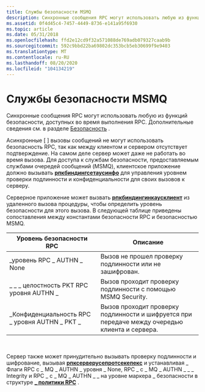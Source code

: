 ```yaml
---
title: Службы безопасности MSMQ
description: Синхронные сообщения RPC могут использовать любую из функций безопасности, доступных во время выполнения RPC. Дополнительные сведения см. в разделе Безопасность.
ms.assetid: 0f4d45c4-7457-4449-8736-e141a95f6930
ms.topic: article
ms.date: 05/31/2018
ms.openlocfilehash: ffd2e12cd9f32a571088de769adb079327caab9b
ms.sourcegitcommit: 592c9bbd22ba69802dc353bcb5eb30699f9e9403
ms.translationtype: MT
ms.contentlocale: ru-RU
ms.lasthandoff: 08/20/2020
ms.locfileid: "104134219"
---
```

# <a name="msmq-security-services"></a>Службы безопасности MSMQ

Синхронные сообщения RPC могут использовать любую из функций безопасности, доступных во время выполнения RPC. Дополнительные сведения см. в разделе [Безопасность](security.md) .

Асинхронные \[ [](/windows/desktop/Midl/message) \] вызовы сообщений не могут использовать безопасность RPC, так как между клиентом и сервером отсутствует подтверждение. На самом деле сервер может даже не работать во время вызова. Для доступа к службам безопасности, предоставляемым службами очередей сообщений (MSMQ), клиентское приложение должно вызывать [**рпкбиндингсетаусинфо**](/windows/desktop/api/Rpcdce/nf-rpcdce-rpcbindingsetauthinfo) для управления уровнем проверки подлинности и конфиденциальности для своих вызовов к серверу.

Серверное приложение может вызвать [**рпкбиндингинкаусклиент**](/windows/desktop/api/Rpcdce/nf-rpcdce-rpcbindinginqauthclient) из удаленного вызова процедуры, чтобы определить уровень безопасности для этого вызова. В следующей таблице приведены сопоставления между константами безопасности RPC и безопасностью MSMQ.



| Уровень безопасности RPC                | Описание                                                                                |
|-----------------------------------|--------------------------------------------------------------------------------------------|
| \_уровень RPC \_ AUTHN \_ None           | Вызов не прошел проверку подлинности или не зашифрован.                                                |
| \_ \_ \_ целостность PKT RPC уровня AUTHN \_ | Вызов проходит проверку подлинности с помощью MSMQ Security.                                             |
| \_Конфиденциальность RPC \_ уровня AUTHN \_ PKT \_   | Вызов проходит проверку подлинности и шифруется при передаче между очередью клиента и сервера. |



 

Сервер также может принудительно вызывать проверку подлинности и шифрование, вызывая [**рпксерверусепротсекепекс**](/windows/desktop/api/Rpcdce/nf-rpcdce-rpcserveruseprotseqepex) и устанавливая \_ Флаги RPC c \_ MQ \_ AUTHN \_ уровня \_ None, RPC \_ c \_ MQ \_ AUTHN \_ \_ \_ Integrity и RPC \_ c \_ MQ \_ AUTHN \_ \_ на уровне маркера \_ безопасности в структуре [**\_ политики RPC**](/windows/desktop/api/Rpcdce/ns-rpcdce-rpc_policy) .

 

 
